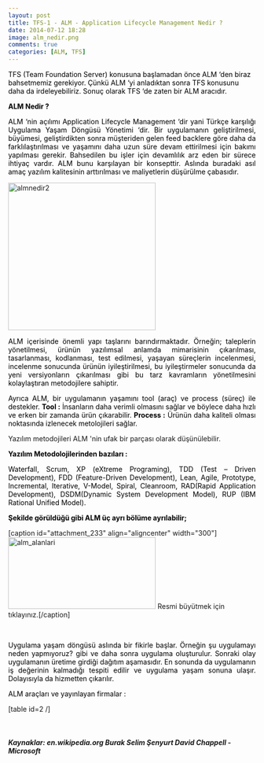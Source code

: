 ```yaml
---
layout: post
title: TFS-1 - ALM - Application Lifecycle Management Nedir ?
date: 2014-07-12 18:28
image: alm_nedir.png
comments: true
categories: [ALM, TFS]
---
```


<span style="color:#000000;">TFS (Team Foundation Server) konusuna başlamadan önce ALM ‘den biraz bahsetmemiz gerekiyor. Çünkü ALM ‘yi anladıktan sonra TFS konusunu daha da irdeleyebiliriz. Sonuç olarak TFS ‘de zaten bir ALM aracıdır.</span>
<p style="text-align:justify;"><strong><span style="color:#000000;">ALM Nedir ?</span></strong></p>
<p style="text-align:justify;"><span style="color:#000000;"> ALM ‘nin açılımı Application Lifecycle Management ‘dir yani Türkçe karşılığı Uygulama Yaşam Döngüsü Yönetimi ‘dir. Bir uygulamanın geliştirilmesi, büyümesi, geliştirdikten sonra müşteriden gelen feed backlere göre daha da farklılaştırılması ve yaşamını daha uzun süre devam ettirilmesi için bakımı yapılması gerekir. Bahsedilen bu işler için devamlılık arz eden bir sürece ihtiyaç vardır. ALM bunu karşılayan bir konsepttir. Aslında buradaki asıl amaç yazılım kalitesinin arttırılması ve maliyetlerin düşürülme çabasıdır.</span></p>
<a href="/images/almnedir2.png"><img class="size-medium wp-image-238 aligncenter" src="/images/almnedir2-300x300.png" alt="almnedir2" width="300" height="300" /></a>
<p style="text-align:justify;"><span style="color:#000000;"> ALM içerisinde önemli yapı taşlarını barındırmaktadır. Örneğin; taleplerin yönetilmesi, ürünün yazılımsal anlamda mimarisinin çıkarılması, tasarlanması, kodlanması, test edilmesi, yaşayan süreçlerin incelenmesi, incelenme sonucunda ürünün iyileştirilmesi, bu iyileştirmeler sonucunda da yeni versiyonların çıkarılması gibi bu tarz kavramların yönetilmesini kolaylaştıran metodojilere sahiptir.</span></p>
<p style="text-align:justify;"><span style="color:#000000;"> Ayrıca ALM, bir uygulamanın yaşamını tool (araç) ve process (süreç) ile destekler.</span>
<span style="color:#000000;"><strong> Tool :</strong> İnsanların daha verimli olmasını sağlar ve böylece daha hızlı ve erken bir zamanda ürün çıkarabilir.</span>
<span style="color:#000000;"><strong> Process :</strong> Ürünün daha kaliteli olması noktasında izlenecek metolojileri sağlar.</span></p>
<p style="text-align:justify;">Yazılım metodojileri ALM 'nin ufak bir parçası olarak düşünülebilir.</p>
<p style="text-align:justify;"><span style="color:#000000;"><strong>Yazılım Metodolojilerinden bazıları :</strong></span></p>
<p style="text-align:justify;"><span style="color:#000000;">Waterfall, Scrum, XP (eXtreme Programing), TDD (Test – Driven Development), FDD (Feature-Driven Development), Lean, Agile, Prototype, Incremental, Iterative, V-Model, Spiral, Cleanroom, RAD(Rapid Application Development), DSDM(Dynamic System Development Model), RUP (IBM Rational Unified Model).</span></p>
<p style="text-align:justify;"><strong><span style="color:#000000;"> Şekilde görüldüğü gibi ALM üç ayrı bölüme ayrılabilir;</span></strong></p>


[caption id="attachment_233" align="aligncenter" width="300"]<a href="/images/alm_alanlari.jpg"><img class="wp-image-233 size-medium" src="/images/alm_alanlari-300x146.jpg" alt="alm_alanlari" width="300" height="146" /></a> Resmi büyütmek için tıklayınız.[/caption]

&nbsp;
<p style="text-align:justify;"><span style="color:#000000;">Uygulama yaşam döngüsü aslında bir fikirle başlar. Örneğin şu uygulamayı neden yapmıyoruz? gibi ve daha sonra uygulama oluşturulur. Sonraki olay uygulamanın üretime girdiği dağıtım aşamasıdır. En sonunda da uygulamanın iş değerinin kalmadığı tespiti edilir ve uygulama yaşam sonuna ulaşır. Dolayısıyla da hizmetten çıkarılır.</span></p>
<p style="text-align:justify;"><span style="color:#000000;">ALM araçları ve yayınlayan firmalar :</span></p>
[table id=2 /]

&nbsp;
<h5>Kaynaklar:
en.wikipedia.org
Burak Selim Şenyurt
David Chappell - Microsoft</h5>
